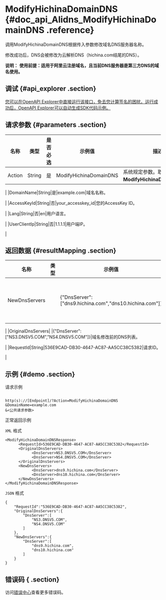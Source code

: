 # ModifyHichinaDomainDNS {#doc_api_Alidns_ModifyHichinaDomainDNS .reference}

调用ModifyHichinaDomainDNS根据传入参数修改域名DNS服务器名称。

修改成功后，DNS会被修改为云解析DNS（hichina.com结尾的DNS）。

**说明：** **使用前提：适用于阿里云注册域名，且当前DNS服务器是第三方DNS的域名使用。**

## 调试 {#api_explorer .section}

[您可以在OpenAPI Explorer中直接运行该接口，免去您计算签名的困扰。运行成功后，OpenAPI Explorer可以自动生成SDK代码示例。](https://api.aliyun.com/#product=Alidns&api=ModifyHichinaDomainDNS&type=RPC&version=2015-01-09)

## 请求参数 {#parameters .section}

|名称|类型|是否必选|示例值|描述|
|--|--|----|---|--|
|Action|String|是|ModifyHichinaDomainDNS|系统规定参数。取值：**ModifyHichinaDomainDNS**。

 |
|DomainName|String|是|example.com|域名名称。

 |
|AccessKeyId|String|否|your\_accesskey\_id|您的AccessKey ID。

 |
|Lang|String|否|en|用户语言。

 |
|UserClientIp|String|否|1.1.1.1|用户端IP。

 |

## 返回数据 {#resultMapping .section}

|名称|类型|示例值|描述|
|--|--|---|--|
|NewDnsServers| |\{"DnsServer": \["dns9.hichina.com","dns10.hichina.com"\]\}|域名修改后的DNS列表。

 |
|OriginalDnsServers| |\{"DnsServer": \["NS3.DNSV5.COM","NS4.DNSV5.COM"\]\}|域名修改前的DNS列表。

 |
|RequestId|String|536E9CAD-DB30-4647-AC87-AA5CC38C5382|请求ID。

 |

## 示例 {#demo .section}

请求示例

``` {#request_demo}

http(s)://[Endpoint]/?Action=ModifyHichinaDomainDNS
&DomainName=example.com
&<公共请求参数>

```

正常返回示例

`XML` 格式

``` {#xml_return_success_demo}
<ModifyHichinaDomainDNSResponse>
      <RequestId>536E9CAD-DB30-4647-AC87-AA5CC38C5382</RequestId>
      <OriginalDnsServers>
            <DnsServer>NS3.DNSV5.COM</DnsServer>
            <DnsServer>NS4.DNSV5.COM</DnsServer>
      </OriginalDnsServers>
      <NewDnsServers>
            <DnsServer>dns9.hichina.com</DnsServer>
            <DnsServer>dns10.hichina.com</DnsServer>
      </NewDnsServers>
</ModifyHichinaDomainDNSResponse>
```

`JSON` 格式

``` {#json_return_success_demo}
{
	"RequestId":"536E9CAD-DB30-4647-AC87-AA5CC38C5382",
	"OriginalDnsServers":{
		"DnsServer":[
			"NS3.DNSV5.COM",
			"NS4.DNSV5.COM"
		]
	},
	"NewDnsServers":{
		"DnsServer":[
			"dns9.hichina.com",
			"dns10.hichina.com"
		]
	}
}
```

## 错误码 { .section}

访问[错误中心](https://error-center.aliyun.com/status/product/Alidns)查看更多错误码。

